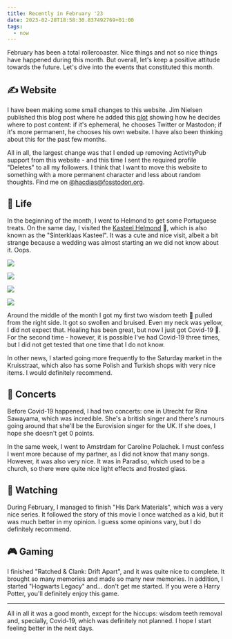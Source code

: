 ```yaml
---
title: Recently in February '23
date: 2023-02-28T18:58:30.837492769+01:00
tags:
  - now
---
```


February has been a total rollercoaster. Nice things and not so nice things have happened during this month. But overall, let's keep a positive attitude towards the future. Let's dive into the events that constituted this month.

<!--more-->

## ✍️ Website

I have been making some small changes to this website. Jim Nielsen published this blog post where he added this [plot](https://blog.jim-nielsen.com/2023/notes-dot-jim-nielsen-dot-com/) showing how he decides where to post content: if it's ephemeral, he chooses Twitter or Mastodon; if it's more permanent, he chooses his own website. I have also been thinking about this for the past few months.

All in all, the largest change was that I ended up removing ActivityPub support from this website - and this time I sent the required profile "Deletes" to all my followers. I think that I want to move this website to something with a more permanent character and less about random thoughts. Find me on [@hacdias@fosstodon.org](https://fosstodon.org/@hacdias).

## 🍄 Life

In the beginning of the month, I went to Helmond to get some Portuguese treats. On the same day, I visited the [Kasteel Helmond](https://museumhelmond.nl/kasteel-helmond/) 🏰, which is also known as the "Sinterklaas Kasteel". It was a cute and nice visit, albeit a bit strange because a wedding was almost starting an we did not know about it. Oops.

<div class='fg fw' style='grid-template-columns: repeat(4,1fr);'>

![](cdn:/04be4d0dcede35b6f756983f7caab80331e9948cb3009bfa594d55dd716e93a7)

![](cdn:/5283adac42034c06bda8b0266bb548cd026bc4316b3978120870659a417f3fa6)

![](cdn:/b08b500c06d23aeaacb9adc0b2b1f4395f2b406b8e14102ed341a1579bb2b0a9)

![](cdn:/59de3fccca5b1c29d5983b09c905fa53f51ecd43178f296479229fa71f8fb672)

</div>

Around the middle of the month I got my first two wisdom teeth 🦷 pulled from the right side. It got so swollen and bruised. Even my neck was yellow, I did not expect that. Healing has been great, but now I just got Covid-19 🦠. For the second time - however, it is possible I've had Covid-19 three times, but I did not get tested that one time that I do not know.

In other news, I started going more frequently to the Saturday market in the Kruisstraat, which also has some Polish and Turkish shops with very nice items. I would definitely recommend.

## 🎵 Concerts

Before Covid-19 happened, I had two concerts: one in Utrecht for Rina Sawayama, which was incredible. She's a british singer and there's rumours going around that she'll be the Eurovision singer for the UK. If she does, I hope she doesn't get 0 points.

In the same week, I went to Amstrdam for Caroline Polachek. I must confess I went more because of my partner, as I did not know that many songs. However, it was also very nice. It was in Paradiso, which used to be a church, so there were quite nice light effects and frosted glass.

## 🍿 Watching

During February, I managed to finish "His Dark Materials", which was a very nice series. It followed the story of this movie I once watched as a kid, but it was much better in my opinion. I guess some opinions vary, but I do definitely recommend.

## 🎮 Gaming

I finished "Ratched & Clank: Drift Apart", and it was quite nice to complete. It brought so many memories and made so many new memories. In addition, I started "Hogwarts Legacy" and... don't get me started. If you were a Harry Potter, you'll definitely enjoy this game.

---

All in all it was a good month, except for the hiccups: wisdom teeth removal and, specially, Covid-19, which was definitely not planned. I hope I start feeling better in the next days.
